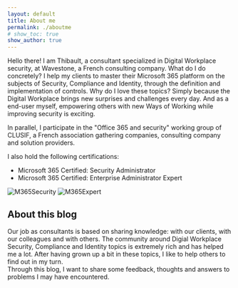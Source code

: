 ```yaml
---
layout: default
title: About me
permalink: ./aboutme
# show_toc: true
show_author: true
---
```


Hello there! I am Thibault, a consultant specialized in Digital Workplace security, at Wavestone, a French consulting company.
What do I do concretely? I help my clients to master their Microsoft 365 platform on the subjects of Security, Compliance and Identity, through the definition and implementation of controls.
Why do I love these topics? Simply because the Digital Workplace brings new surprises and challenges every day. And as a end-user myself, empowering others with new Ways of Working while improving security is exciting. 

In parallel, I participate in the "Office 365 and security" working group of CLUSIF, a French association gathering companies, consulting company and solution providers.  

I also hold the following certifications: 
- Microsoft 365 Certified: Security Administrator
- Microsoft 365 Certified: Enterprise Administrator Expert

![M365Security](https://github.com/thijoubert/thijoubert.github.io/blob/303b98171acc742f953eddecb6eced8c69a6cd67/assets/img/site/M365Security_200.png) ![M365Expert](https://github.com/thijoubert/thijoubert.github.io/blob/9fb2a5a0918c306817d6f28ce942a8b26f8a343a/assets/img/site/M365Expert_200.png)


## About this blog

Our job as consultants is based on sharing knowledge: with our clients, with our colleagues and with others. The community around Digial Workplace Security, Compliance and Identity topics is extremely rich and has helped me a lot. After having grown up a bit in these topics, I like to help others to find out in my turn.   
Through this blog, I want to share some feedback, thoughts and answers to problems I may have encountered. 

